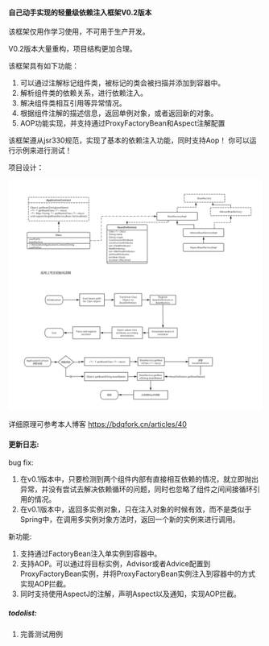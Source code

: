 #### 自己动手实现的轻量级依赖注入框架V0.2版本
该框架仅用作学习使用，不可用于生产开发。

V0.2版本大量重构，项目结构更加合理。

该框架具有如下功能：
1. 可以通过注解标记组件类，被标记的类会被扫描并添加到容器中。
2. 解析组件类的依赖关系，进行依赖注入。
3. 解决组件类相互引用等异常情况。
4. 根据组件注解的描述信息，返回单例对象，或者返回新的对象。
5. AOP功能实现，并支持通过ProxyFactoryBean和Aspect注解配置

该框架遵从jsr330规范，实现了基本的依赖注入功能，同时支持Aop！
你可以运行示例来进行测试！

项目设计：

![design](image/design.png)

详细原理可参考本人博客 https://bdqfork.cn/articles/40

#### 更新日志:

bug fix: 
1. 在v0.1版本中，只要检测到两个组件内部有直接相互依赖的情况，就立即抛出异常，并没有尝试去解决依赖循环的问题，同时也忽略了组件之间间接循环引用的情况。
2. 在v0.1版本中，返回多实例对象，只在注入对象的时候有效，而不是类似于Spring中，在调用多实例对象方法时，返回一个新的实例来进行调用。

新功能:
1. 支持通过FactoryBean注入单实例到容器中。
2. 支持AOP。可以通过将目标实例，Advisor或者Advice配置到ProxyFactoryBean实例，并将ProxyFactoryBean实例注入到容器中的方式实现AOP拦截。
3. 同时支持使用AspectJ的注解，声明Aspect以及通知，实现AOP拦截。

##### todolist:
1. 完善测试用例

